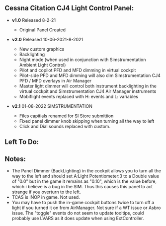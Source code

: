 ## Cessna Citation CJ4 Light Control Panel:
- **v1.0** 
Released 8-2-21
	- Original Panel Created

- **v2.0** 
  Released 10-06-2021-8-2021
	- New custom graphics
	- Backlighting
	- Night mode (when used in conjunction with Simstrumentation Ambient Light Control)
	- Pilot and copilot PFD and MFD dimming in virtual cockpit
	- Pilot-side PFD and MFD dimming will also dim Simstrumentation CJ4 PFD / MFD overlays in Air Manager
	- Master light dimmer will control both instrument backlighting in the virtual cockpit and Simstrumentation CJ4 Air Manager instruments
	- Mobiflight events replaced with H: events and L: variables 
- **v2.1** 01-08-2022  SIMSTRUMENTATION
    - Files capitials renamed for SI Store submittion
    - Fixed panel dimmer knob skipping when turning all the way to left
    - Click and Dial sounds replaced with custom.	
	
## Left To Do:

	
## Notes:
 - The Panel Dimmer (BackLighting) in the cockpit allows you to turn all the way to the left and should set A:Light Potentiometer:3 to a Double value of "0.0" but in the game it remains as "0.10", which is the value before, which i believe is a bug in the SIM. Thus this causes this panel to act strange if you overturn to the left.
 - TCAS is INOP in game. Not used.
 - You may have to push the in-game cockpit buttons twice to turn off a light if you turned it on from AirManager. Not sure if a WT issue or Asbro issue. The "toggle" events do not seem to update tooltips, could probably use LVARS as it does update when using ExtController.
	
	
